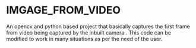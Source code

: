 # IMGAGE_FROM_VIDEO
An opencv and python based project that basically captures the first frame from video being captured by the inbuilt camera . This code can be modified to work in many situations as per the need of the user.
